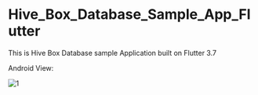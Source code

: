 # Hive_Box_Database_Sample_App_Flutter

This is Hive Box Database sample Application built on Flutter 3.7

Android View:

![1](https://user-images.githubusercontent.com/98497929/221802666-ec3bc97f-9ab6-47fc-856d-3da284641fa7.PNG)

